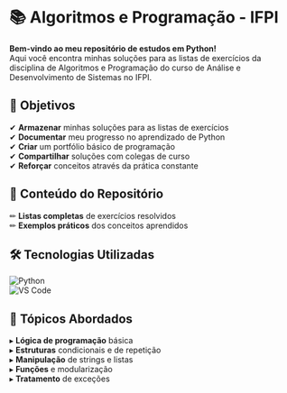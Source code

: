 # 📚 Algoritmos e Programação - IFPI 

**Bem-vindo ao meu repositório de estudos em Python!**  
Aqui você encontra minhas soluções para as listas de exercícios da disciplina de Algoritmos e Programação do curso de Análise e Desenvolvimento de Sistemas no IFPI.

## 🎯 Objetivos

✔ **Armazenar** minhas soluções para as listas de exercícios  
✔ **Documentar** meu progresso no aprendizado de Python  
✔ **Criar** um portfólio básico de programação  
✔ **Compartilhar** soluções com colegas de curso  
✔ **Reforçar** conceitos através da prática constante  

## 📂 Conteúdo do Repositório

✏ **Listas completas** de exercícios resolvidos   
✏ **Exemplos práticos** dos conceitos aprendidos  

## 🛠 Tecnologias Utilizadas

![Python](https://img.shields.io/badge/Python-3776AB?style=for-the-badge&logo=python&logoColor=white)    
![VS Code](https://img.shields.io/badge/VS_Code-007ACC?style=for-the-badge&logo=visual-studio-code&logoColor=white)  

## 📌 Tópicos Abordados

▸ **Lógica de programação** básica  
▸ **Estruturas** condicionais e de repetição  
▸ **Manipulação** de strings e listas  
▸ **Funções** e modularização  
▸ **Tratamento** de exceções  
